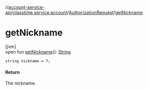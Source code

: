 //[account-service-api](../../../index.md)/[classtime.service.account](../index.md)/[AuthorizationRequest](index.md)/[getNickname](get-nickname.md)

# getNickname

[jvm]\
open fun [getNickname](get-nickname.md)(): [String](https://docs.oracle.com/javase/8/docs/api/java/lang/String.html)

`string nickname = 7;`

#### Return

The nickname.
